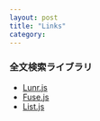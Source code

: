 ```yaml
---
layout: post
title: "Links"
category:
---
```


### 全文検索ライブラリ

- [Lunr.js](https://github.com/olivernn/lunr.js)
- [Fuse.js](https://github.com/krisk/Fuse)
- [List.js](https://github.com/javve/list.js)
